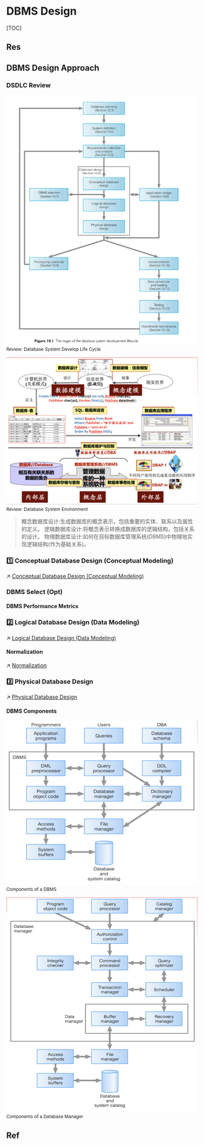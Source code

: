 # DBMS Design

[TOC]



## Res



## DBMS Design Approach
### DSDLC Review

![](../../../../../../Assets/Pics/Screenshot%202023-06-16%20at%204.09.18%20PM.png)
<small>Review: Database System Develop Life Cycle</small>

![](../../../../../../Assets/Pics/Screenshot%202023-03-06%20at%204.44.56%20PM.png)
<small>Review: Database System Environment</small>


>  概念数据库设计:生成数据库的概念表示，包括重要的实体、联系以及属性的定义。
>  逻辑数据库设计:将概念表示转换成数据库的逻辑结构，包括关系的设计。
>  物理数据库设计:如何在目标数据库管理系统(DBMS)中物理地实现逻辑结构(作为基础关系)。


### 1️⃣ Conceptual Database Design (Conceptual Modeling)
↗ [Conceptual Database Design (Conceptual Modeling)](Conceptual%20Database%20Design%20(Conceptual%20Modeling)/Conceptual%20Database%20Design%20(Conceptual%20Modeling).md)


### DBMS Select (Opt)
#### DBMS Performance Metrics


### 2️⃣ Logical Database Design (Data Modeling)
↗ [Logical Database Design (Data Modeling)](Logical%20Database%20Design%20(Data%20Modeling)/Logical%20Database%20Design%20(Data%20Modeling).md)


#### Normalization
↗ [Normalization](Logical%20Database%20Design%20(Data%20Modeling)/Record-Based%20Data%20Models/Relational%20(Data)%20Models/Normalization/Normalization.md)


### 3️⃣ Physical Database Design
↗ [Physical Database Design](Physical%20Database%20Design/Physical%20Database%20Design.md)

#### DBMS Components
![|500](../../../../../../Assets/Pics/Screenshot%202023-03-06%20at%203.32.35%20PM.png)
<small>Components of a DBMS</small>


![|500](../../../../../../Assets/Pics/Screenshot%202023-03-06%20at%203.32.51%20PM.png)
<small>Components of a Database Manager</small>



## Ref
[数据建模 - 概念模型，逻辑模型，物理模型 的区别以及建模方式 | CSDN]: https://blog.csdn.net/kunyus/article/details/126030895


